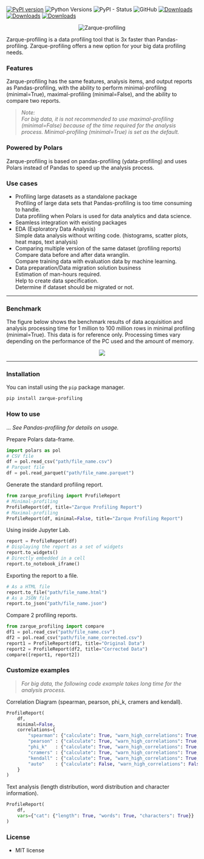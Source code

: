 [![PyPI version](https://badge.fury.io/py/zarque-profiling.svg)](https://badge.fury.io/py/zarque-profiling)
![Python Versions](https://img.shields.io/pypi/pyversions/zarque-profiling.svg)
![PyPI - Status](https://img.shields.io/pypi/status/zarque-profiling)
![GitHub](https://img.shields.io/github/license/crescendo-medix/zarque-profiling)
[![Downloads](https://static.pepy.tech/badge/zarque-profiling)](https://pepy.tech/project/zarque-profiling)
[![Downloads](https://static.pepy.tech/badge/zarque-profiling/month)](https://pepy.tech/project/zarque-profiling)
[![Downloads](https://static.pepy.tech/badge/zarque-profiling/week)](https://pepy.tech/project/zarque-profiling)

<p align="center">
<img src="https://user-images.githubusercontent.com/132550577/236653863-ccf98580-4a6f-46ba-abde-d3e20a87b354.png" alt="Zarque-profiling">
</p>

Zarque-profiling is a data profiling tool that is 3x faster than Pandas-profiling. Zarque-profiling offers a new option for your big data profiling needs. 

### Features

Zarque-profiling has the same features, analysis items, and output reports as Pandas-profiling, with the ability to perform minimal-profiling (minimal=True), maximal-profiling (minimal=False), and the ability to compare two reports.  

>*Note:*    
*For big data, it is not recommended to use maximal-profiling (minimal=False) because of the time required for the analysis process. Minimal-profiling (minimal=True) is set as the default.*  


### Powered by Polars

Zarque-profiling is based on pandas-profiling (ydata-profiling) and uses Polars instead of Pandas to speed up the analysis process.  

###  Use cases

- Profiling large datasets as a standalone package  
  Profiling of large data sets that Pandas-profiling is too time consuming to handle.  
  Data profiling when Polars is used for data analytics and data science.  
- Seamless integration with existing packages  
- EDA (Exploratory Data Analysis)  
  Simple data analysis without writing code. (histograms, scatter plots, heat maps, text analysis)  
- Comparing multiple version of the same dataset (profiling reports)  
  Compare data before and after data wranglin.  
  Compare training data with evaluation data by machine learning.  
- Data preparation/Data migration solution business  
  Estimation of man-hours required.  
  Help to create data specification.  
  Determine if dataset should be migrated or not.  


***

### Benchmark

The figure below shows the benchmark results of data acquisition and analysis processing time for 1 million to 100 million rows in minimal profiling (minimal=True). This data is for reference only. Processing times vary depending on the performance of the PC used and the amount of memory.  

<p align="center">
<img src="https://user-images.githubusercontent.com/132550577/236175318-f7f34294-b7cd-48ab-b13b-acfc4cc3e442.png">
</p>

***

### Installation

You can install using the `pip` package manager.

```sh
pip install zarque-profiling
```

### How to use

... *See Pandas-profiling for details on usage.*  

Prepare Polars data-frame.

```py
import polars as pol
# CSV file
df = pol.read_csv("path/file_name.csv")
# Parquet file
df = pol.read_parquet("path/file_name.parquet")
```

Generate the standard profiling report.  

```py
from zarque_profiling import ProfileReport
# Minimal-profiling
ProfileReport(df, title="Zarque Profiling Report")
# Maximal-profiling
ProfileReport(df, minimal=False, title="Zarque Profiling Report")
```

Using inside Jupyter Lab.  

```py
report = ProfileReport(df)
# Displaying the report as a set of widgets
report.to_widgets()
# Directly embedded in a cell
report.to_notebook_iframe()
```

Exporting the report to a file.  

```py
# As a HTML file
report.to_file("path/file_name.html")
# As a JSON file
report.to_json("path/file_name.json")
```

Compare 2 profiling reports.  

```py
from zarque_profiling import compare
df1 = pol.read_csv("path/file_name.csv")
df2 = pol.read_csv("path/file_name_corrected.csv")
report1 = ProfileReport(df1, title="Original Data")
report2 = ProfileReport(df2, title="Corrected Data")
compare([report1, report2])
```

### Customize examples  

>*For big data, the following code example takes long time for the analysis process.*

Correlation Diagram (spearman, pearson, phi_k, cramers and kendall).  

```py
ProfileReport(
    df,
    minimal=False,
    correlations={
        "spearman": {"calculate": True, "warn_high_correlations": True, "threshold": 0.9},
        "pearson" : {"calculate": True, "warn_high_correlations": True, "threshold": 0.9},
        "phi_k"   : {"calculate": True, "warn_high_correlations": True, "threshold": 0.9},
        "cramers" : {"calculate": True, "warn_high_correlations": True, "threshold": 0.9},
        "kendall" : {"calculate": True, "warn_high_correlations": True, "threshold": 0.9},
        "auto"    : {"calculate": False, "warn_high_correlations": False, "threshold": 0.9}
    }
)
```

Text analysis (length distribution, word distribution and character information).  

```py
ProfileReport(
    df,
    vars={"cat": {"length": True, "words": True, "characters": True}}
)
```

### License

- MIT license  

